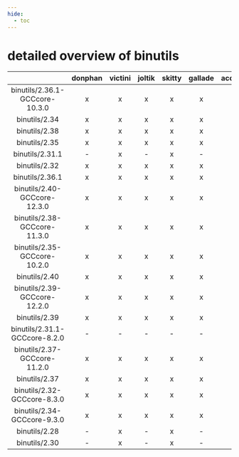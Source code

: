 ```yaml
---
hide:
  - toc
---
```


detailed overview of binutils
=============================

| |donphan|victini|joltik|skitty|gallade|accelgor|swalot|doduo|
| :---: | :---: | :---: | :---: | :---: | :---: | :---: | :---: | :---: |
|binutils/2.36.1-GCCcore-10.3.0|x|x|x|x|x|x|x|x|
|binutils/2.34|x|x|x|x|x|x|x|x|
|binutils/2.38|x|x|x|x|x|x|x|x|
|binutils/2.35|x|x|x|x|x|x|x|x|
|binutils/2.31.1|-|x|-|x|-|-|x|x|
|binutils/2.32|x|x|x|x|x|x|x|x|
|binutils/2.36.1|x|x|x|x|x|x|x|x|
|binutils/2.40-GCCcore-12.3.0|x|x|x|x|x|x|x|x|
|binutils/2.38-GCCcore-11.3.0|x|x|x|x|x|x|x|x|
|binutils/2.35-GCCcore-10.2.0|x|x|x|x|x|x|x|x|
|binutils/2.40|x|x|x|x|x|x|x|x|
|binutils/2.39-GCCcore-12.2.0|x|x|x|x|x|x|x|x|
|binutils/2.39|x|x|x|x|x|x|x|x|
|binutils/2.31.1-GCCcore-8.2.0|-|-|-|-|-|-|x|x|
|binutils/2.37-GCCcore-11.2.0|x|x|x|x|x|x|x|x|
|binutils/2.37|x|x|x|x|x|x|x|x|
|binutils/2.32-GCCcore-8.3.0|x|x|x|x|x|x|x|x|
|binutils/2.34-GCCcore-9.3.0|x|x|x|x|x|x|x|x|
|binutils/2.28|-|x|-|x|-|-|-|-|
|binutils/2.30|-|x|-|x|-|-|-|-|
